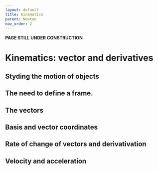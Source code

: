 ```yaml
---
layout: default
title: Kinematics
parent: Newton
nav_order: 2
---
```

**PAGE STILL UNDER CONSTRUCTION**

# Kinematics: vector and derivatives

## Styding the motion of objects

## The need to define a frame.

## The vectors

## Basis and vector coordinates

## Rate of change of vectors and derivativation

## Velocity and acceleration

